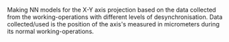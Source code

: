 Making NN models for the X-Y axis projection based on the data collected from the working-operations with different levels of desynchronisation. Data collected/used is the position of the axis's measured in micrometers during its normal working-operations. 
